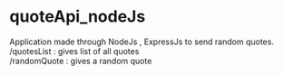 # quoteApi_nodeJs
Application made through NodeJs , ExpressJs to send random quotes. <br>
/quotesList : gives list of all quotes <br>
/randomQuote : gives a random quote
